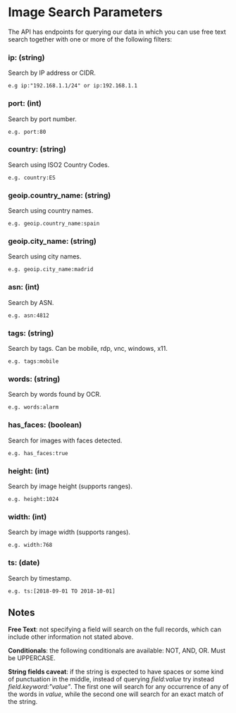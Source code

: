 # Image Search Parameters

The API has endpoints for querying our data in which you can use free text search together with one or more of the following filters:

### ip: (string) 
Search by IP address or CIDR. 

    e.g ip:"192.168.1.1/24" or ip:192.168.1.1

### port: (int) 
Search by port number. 
    
    e.g. port:80

### country: (string) 
Search using ISO2 Country Codes. 
    
    e.g. country:ES

### geoip.country_name: (string) 
Search using country names. 
    
    e.g. geoip.country_name:spain

### geoip.city_name: (string) 
Search using city names. 
    
    e.g. geoip.city_name:madrid

### asn: (int)
Search by ASN. 

    e.g. asn:4812

### tags: (string)
Search by tags. Can be mobile, rdp, vnc, windows, x11.

    e.g. tags:mobile

### words: (string)
Search by words found by OCR.

    e.g. words:alarm

### has_faces: (boolean)
Search for images with faces detected.

    e.g. has_faces:true

### height: (int)
Search by image height (supports ranges).

    e.g. height:1024

### width: (int)
Search by image width (supports ranges).

    e.g. width:768

### ts: (date)
Search by timestamp.

    e.g. ts:[2018-09-01 TO 2018-10-01]


## Notes

**Free Text**: not specifying a field will search on the full records, which can include other information not stated above.

**Conditionals**: the following conditionals are available: NOT, AND, OR. Must be UPPERCASE.

**String fields caveat**: if the string is expected to have spaces or some kind of punctuation in the middle, instead of querying _field:value_ try instead _field.keyword:"value"_. The first one will search for any occurrence of any of the words in _value_, while the second one will search for an exact match of the string.
